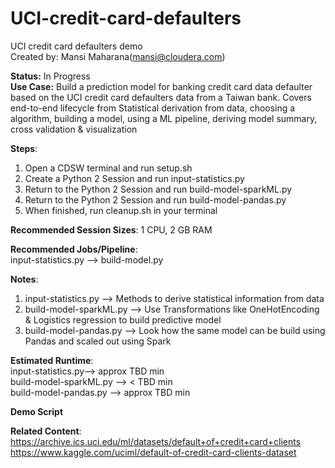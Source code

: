 # UCI-credit-card-defaulters

UCI credit card defaulters demo<br>
Created by: Mansi Maharana(mansi@cloudera.com)

<b>Status:</b> In Progress <br>
<b>Use Case:</b> Build a prediction model for banking credit card data defaulter based on the UCI credit card defaulters data from a Taiwan bank. Covers end-to-end lifecycle from Statistical derivation from data, choosing a algorithm, building a model, using a ML pipeline, deriving model summary, cross validation & visualization  

<b>Steps</b>:<br>
1. Open a CDSW terminal and run setup.sh<br>
2. Create a Python 2 Session and run input-statistics.py<br>
3. Return to the Python 2 Session and run build-model-sparkML.py<br>
4. Return to the Python 2 Session and run build-model-pandas.py<br>
4. When finished, run cleanup.sh in your terminal<br>

<b>Recommended Session Sizes</b>: 1 CPU, 2 GB RAM

<b>Recommended Jobs/Pipeline</b>:<br>
input-statistics.py --> build-model.py 

<b>Notes</b>: <br>
1. input-statistics.py --> Methods to derive statistical information from data<br>
2. build-model-sparkML.py --> Use Transformations like OneHotEncoding & Logistics regression to build predictive model <br>
3. build-model-pandas.py --> Look how the same model can be build using Pandas and scaled out using Spark <br>

<b>Estimated Runtime</b>: <br>
input-statistics.py--> approx TBD min <br>
build-model-sparkML.py --> < TBD min <br>
build-model-pandas.py --> approx TBD min <br>

<b>Demo Script</b><br>


<b>Related Content</b>:<br>
https://archive.ics.uci.edu/ml/datasets/default+of+credit+card+clients
https://www.kaggle.com/uciml/default-of-credit-card-clients-dataset
